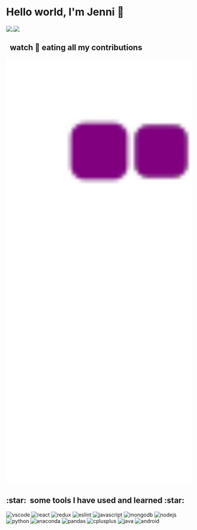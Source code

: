 # Hello world, I'm Jenni 👋

<a href="https://github.com/jenniaylis">
  <img align="center" src="https://github-readme-stats-sigma-five.vercel.app/api/top-langs/?username=jenjei&layout=compact&theme=buefy" height="160" />
</a>
<a href="https://github.com/jenniaylis">
  <img align="center" src="https://github-readme-stats-sigma-five.vercel.app/api/?username=jenjei&show_icons=true&theme=buefy&count_private=true" height="160" />
</a>

<h2> &nbsp; watch 🐍 eating all my contributions </h2>
<img src="https://github.com/jenniaylis/jenniaylis/blob/output/github-contribution-grid-snake.gif" width="800"/>

<h2> :star: &nbsp;some tools I have used and learned :star: </h2>
<p align="left">
<img src="https://cdn.jsdelivr.net/gh/devicons/devicon/icons/vscode/vscode-original.svg" alt="vscode" title="Visual Studio Code" width="45" height="45"/>
<img src="https://cdn.jsdelivr.net/gh/devicons/devicon/icons/react/react-original.svg" alt="react" title="React" width="45" height="45"/>
<img src="https://cdn.jsdelivr.net/gh/devicons/devicon/icons/redux/redux-original.svg" alt="redux" title="Redux" width="45" height="45"/>
<img src="https://cdn.jsdelivr.net/gh/devicons/devicon/icons/eslint/eslint-original.svg" alt="eslint" title="ESLint" width="45" height="45"/>
<img src="https://cdn.jsdelivr.net/gh/devicons/devicon/icons/javascript/javascript-original.svg" alt="javascript" title="Javascript" width="45" height="45"/>
<img src="https://cdn.jsdelivr.net/gh/devicons/devicon/icons/mongodb/mongodb-original.svg" alt="mongodb" title="MongoDB" width="45" height="45"/>
<img src="https://cdn.jsdelivr.net/gh/devicons/devicon/icons/nodejs/nodejs-original.svg" alt="nodejs" title="NodeJS" width="45" height="45"/>
<img src="https://cdn.jsdelivr.net/gh/devicons/devicon/icons/python/python-original.svg" alt="python" title="Python" width="45" height="45"/>
<img src="https://cdn.jsdelivr.net/gh/devicons/devicon/icons/anaconda/anaconda-original.svg" alt="anaconda" title="Anaconda" width="45" height="45"/>
<img src="https://cdn.jsdelivr.net/gh/devicons/devicon/icons/pandas/pandas-original.svg" alt="pandas" title="Pandas" width="45" height="45"/>
<img src="https://cdn.jsdelivr.net/gh/devicons/devicon/icons/cplusplus/cplusplus-original.svg" alt="cplusplus" title="C++" width="45" height="45"/>
<img src="https://cdn.jsdelivr.net/gh/devicons/devicon/icons/java/java-original.svg" alt="java" title="Java" width="45" height="45"/>
<img src="https://cdn.jsdelivr.net/gh/devicons/devicon/icons/android/android-original.svg" alt="android" title="Android" width="45" height="45"/>
